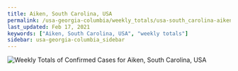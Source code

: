 ```yaml
---
title: Aiken, South Carolina, USA
permalink: /usa-georgia-columbia/weekly_totals/usa-south_carolina-aiken-weekly_totals.html
last_updated: Feb 17, 2021
keywords: ["Aiken, South Carolina, USA", "weekly totals"]
sidebar: usa-georgia-columbia_sidebar
---
```


![Weekly Totals of Confirmed Cases for Aiken, South Carolina, USA](/covid_tracker/images/graphs/usa-south_carolina-aiken-weekly_totals_graph.png)
